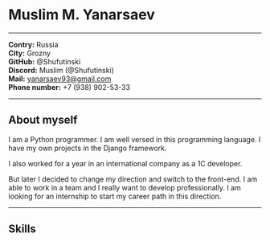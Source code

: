 Muslim M. Yanarsaev
============

---
__Contry:__ Russia\
__City:__ Grozny\
__GitHub:__ @Shufutinski\
__Discord:__ Muslim (@Shufutinski)\
__Mail:__ yanarsaev93@gmail.com\
__Phone number:__ +7 (938) 902-53-33

---
## About myself

I am a Python programmer. I am well versed in this programming language. I have my own projects in the Django framework.

I also worked for a year in an international company as a 1C developer.

But later I decided to change my direction and switch to the front-end.
I am able to work in a team and I really want to develop professionally.
I am looking for an internship to start my career path in this direction.

---
## Skills

